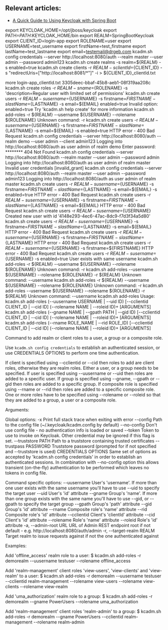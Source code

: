 ## Relevant articles:
- [A Quick Guide to Using Keycloak with Spring Boot](http://www.baeldung.com/spring-boot-keycloak)


export KEYCLOAK_HOME=/opt/jboss/keycloak
export PATH=$PATH:$KEYCLOAK_HOME/bin
export REALM=SpringBootKeycloak
export CLIENT_ID=login-app
export ROLENAME=user
export USERNAME=test_username
export firstName=test_firstname
export lastName=test_lastname
export email=testemail@drgeb.com
kcadm.sh config credentials --server http://localhost:8080/auth --realm master --user admin --password admin123
kcadm.sh create realms -s realm=${REALM} -s enabled=true
kcadm.sh create clients -r ${REALM} -s clientId=${CLIENT_ID} -s "redirectUris=[\"http://localhost:8081/*\"]" -i > ${CLIENT_ID}_clientId.txt

more login-app_clientId.txt
3305deec-bbaf-45b8-aeb1-08f319aa208c
kcadm.sh create roles -r ${REALM} -s name=${ROLENAME} -s 'description=Regular user with limited set of permissions'
kcadm.sh create users -r ${REALM} -s username=${USERNAME} -s firstname=${FIRSTNAME} -s lastName=${LASTNAME} -s email=${EMAIL} enabled=true
Invalid option: enabled=true
Try 'kcadm.sh help create' for more information
kcadm.sh add-roles  -r ${REALM} --username ${USERNAME} --rolename ${ROLENAME}
Unknown command: -r
kcadm.sh create users -r ${REALM} -s username=${USERNAME} -s firstname=${FIRSTNAME} -s lastName=${LASTNAME} -s email=${EMAIL} -s enabled=true
HTTP error - 400 Bad Request
kcadm.sh config credentials --server http://localhost:8080/auth --realm demo --user admin --client admin123
Logging into http://localhost:8080/auth as user admin of realm demo
Enter password: ********
404 Not Found
kcadm.sh config credentials --server http://localhost:8080/auth --realm master --user admin --password admin
Logging into http://localhost:8080/auth as user admin of realm master
Invalid user credentials [invalid_grant]
kcadm.sh config credentials --server http://localhost:8080/auth --realm master --user admin --password admin123
Logging into http://localhost:8080/auth as user admin of realm master
kcadm.sh create users -r ${REALM} -s username=${USERNAME} -s firstname=${FIRSTNAME} -s lastName=${LASTNAME} -s email=${EMAIL} -s enabled=true
HTTP error - 400 Bad Request
kcadm.sh create users -r ${REALM} -s username=${USERNAME} -s firstname=${FIRSTNAME} -s lastName=${LASTNAME} -s email=${EMAIL}
HTTP error - 400 Bad Request
kcadm.sh create users -r ${REALM} -s username=${USERNAME}
Created new user with id '4148e293-4ec6-47ac-8dc9-f7d3f34a5d80'
kcadm.sh create users -r ${REALM} -s username=${USERNAME} -s firstname=${FIRSTNAME} -s lastName=${LASTNAME} -s email=${EMAIL}
HTTP error - 400 Bad Request
kcadm.sh create users -r ${REALM} -s username=${USERNAME} -s firstname=${FIRSTNAME} -s lastName=${LASTNAME}
HTTP error - 400 Bad Request
kcadm.sh create users -r ${REALM} -s username=${USERNAME} -s firstname=${FIRSTNAME}
HTTP error - 400 Bad Request
kcadm.sh create users -r ${REALM} -s username=${USERNAME} -s enabled=true
User exists with same username
kcadm.sh add-roles  -r ${REALM} --username ${USERNAME} --rolename ${ROLENAME}
Unknown command: -r
kcadm.sh add-roles --username ${USERNAME} --rolename ${ROLENAME} -r ${REALM}
Unknown command: --username
kcadm.sh add-roles  -r ${REALM} --username ${USERNAME} --rolename ${ROLENAME}
Unknown command: -r
kcadm.sh add-roles --username ${USERNAME} --rolename ${ROLENAME} -r ${REALM}
Unknown command: --username
kcadm.sh add-roles
Usage: kcadm.sh add-roles (--uusername USERNAME | --uid ID) [--cclientid CLIENT_ID | --cid ID] (--rolename NAME | --roleid ID)+ [ARGUMENTS]
       kcadm.sh add-roles (--gname NAME | --gpath PATH | --gid ID) [--cclientid CLIENT_ID | --cid ID] (--rolename NAME | --roleid ID)+ [ARGUMENTS]
       kcadm.sh add-roles (--rname ROLE_NAME | --rid ROLE_ID) [--cclientid CLIENT_ID | --cid ID] (--rolename NAME | --roleid ID)+ [ARGUMENTS]

Command to add realm or client roles to a user, a group or a composite role.

Use `kcadm.sh config credentials` to establish an authenticated session, or use CREDENTIALS OPTIONS
to perform one time authentication.

If client is specified using --cclientid or --cid then roles to add are client roles, otherwise they are realm roles.
Either a user, or a group needs to be specified. If user is specified using --uusername or --uid then roles are added
to a specific user. If group is specified using --gname, --gpath or --gid then roles are added to a specific group.
If composite role is specified using --rname or --rid then roles are added to a specific composite role.
One or more roles have to be specified using --rolename or --roleid so that they are added to a group, a user or a composite role.

Arguments:

  Global options:
    -x                    Print full stack trace when exiting with error
    --config              Path to the config file (~/.keycloak/kcadm.config by default)
    --no-config           Don't use config file - no authentication info is loaded or saved
    --token               Token to use to invoke on Keycloak.  Other credential may be ignored if this flag is set.
    --truststore PATH     Path to a truststore containing trusted certificates
    --trustpass PASSWORD  Truststore password (prompted for if not specified and --truststore is used)
    CREDENTIALS OPTIONS   Same set of options as accepted by 'kcadm.sh config credentials' in order to establish
                          an authenticated sessions. In combination with --no-config option this allows transient
                          (on-the-fly) authentication to be performed which leaves no tokens in config file.

  Command specific options:
    --uusername           User's 'username'. If more than one user exists with the same username
                          you'll have to use --uid to specify the target user
    --uid                 User's 'id' attribute
    --gname               Group's 'name'. If more than one group exists with the same name you'll have
                          to use --gid, or --gpath to specify the target group
    --gpath               Group's 'path' attribute
    --gid                 Group's 'id' attribute
    --rname               Composite role's 'name' attribute
    --rid                 Composite role's 'id' attribute
    --cclientid           Client's 'clientId' attribute
    --cid                 Client's 'id' attribute
    --rolename            Role's 'name' attribute
    --roleid              Role's 'id' attribute
    -a, --admin-root URL      URL of Admin REST endpoint root if not default - e.g. http://localhost:8080/auth/admin
    -r, --target-realm REALM  Target realm to issue requests against if not the one authenticated against

Examples:

Add 'offline_access' realm role to a user:
  $ kcadm.sh add-roles -r demorealm --uusername testuser --rolename offline_access

Add 'realm-management' client roles 'view-users', 'view-clients' and 'view-realm' to a user:
  $ kcadm.sh add-roles -r demorealm --uusername testuser --cclientid realm-management --rolename view-users --rolename view-clients --rolename view-realm

Add 'uma_authorization' realm role to a group:
  $ kcadm.sh add-roles -r demorealm --gname PowerUsers --rolename uma_authorization

Add 'realm-management' client roles 'realm-admin' to a group:
  $ kcadm.sh add-roles -r demorealm --gname PowerUsers --cclientid realm-management --rolename realm-admin

